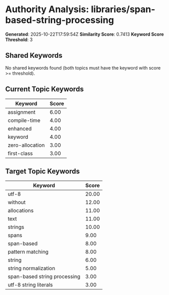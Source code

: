# Authority Analysis: libraries/span-based-string-processing

**Generated**: 2025-10-22T17:59:54Z
**Similarity Score**: 0.7413
**Keyword Score Threshold**: 3

## Shared Keywords

No shared keywords found (both topics must have the keyword with score >= threshold).

## Current Topic Keywords

| Keyword | Score |
|---------|-------|
| assignment | 6.00 |
| compile-time | 4.00 |
| enhanced | 4.00 |
| keyword | 4.00 |
| zero-allocation | 3.00 |
| first-class | 3.00 |

## Target Topic Keywords

| Keyword | Score |
|---------|-------|
| utf-8 | 20.00 |
| without | 12.00 |
| allocations | 11.00 |
| text | 11.00 |
| strings | 10.00 |
| spans | 9.00 |
| span-based | 8.00 |
| pattern matching | 8.00 |
| string | 6.00 |
| string normalization | 5.00 |
| span-based string processing | 3.00 |
| utf-8 string literals | 3.00 |

